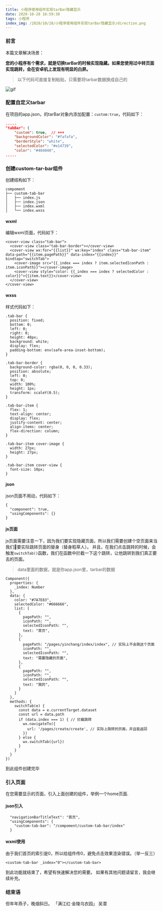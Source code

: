 ```yaml
---
title: 小程序使用组件实现tarBar隐藏显示
date: 2020-10-28 16:59:38
tags: 小程序
index_img: /2020/10/28/小程序使用组件实现tarBar隐藏显示/direction.png
---
```


### 前言

本篇文章解决场景：

**您的小程序有个需求，就是切换tarBar的时候实现隐藏。如果您使用过中转页面实现跳转，会在安卓机上发现有明显的白屏。**

> 以下代码可直接复制粘贴，只需要将tarbar数据换成自己的

![gif](./gif.gif)


### 配置自定义tarbar

在项目的app.json，的tarBar对象内添加配置：`custom:true`，代码如下：
```json
.....
"tabBar": {
    "custom": true,  // +++
    "backgroundColor": "#fafafa",
    "borderStyle": "white",
    "selectedColor": "#e14739",
    "color": "#404040",
.....
```

### 创建custom-tar-bar组件

创建结构如下：
```
compoment
├── custom-tab-bar
│   ├── index.js
│   ├── index.json
│   ├── index.wxml
│   └── index.wxss
```

#### wxml
编辑wxml页面，代码如下：
```
<cover-view class="tab-bar">
  <cover-view class="tab-bar-border"></cover-view>
  <cover-view wx:for="{{list}}" wx:key="index" class="tab-bar-item" data-path="{{item.pagePath}}" data-index="{{index}}" bindtap="switchTab">
    <cover-image src="{{_index === index ? item.selectedIconPath : item.iconPath}}"></cover-image>
    <cover-view style="color: {{_index === index ? selectedColor : color}}">{{item.text}}</cover-view>
  </cover-view>
</cover-view>
```

#### wxss
样式代码如下：

``` wxss
.tab-bar {
  position: fixed;
  bottom: 0;
  left: 0;
  right: 0;
  height: 48px;
  background: white;
  display: flex;
  padding-bottom: env(safe-area-inset-bottom);
}

.tab-bar-border {
  background-color: rgba(0, 0, 0, 0.33);
  position: absolute;
  left: 0;
  top: 0;
  width: 100%;
  height: 1px;
  transform: scaleY(0.5);
}

.tab-bar-item {
  flex: 1;
  text-align: center;
  display: flex;
  justify-content: center;
  align-items: center;
  flex-direction: column;
}

.tab-bar-item cover-image {
  width: 27px;
  height: 27px;
}

.tab-bar-item cover-view {
  font-size: 10px;
}
```

#### json
json页面不用动，代码如下：

```
{
  "component": true,
  "usingComponents": {}
}
```

#### js页面
js页面需要注意一下，因为我们要实现隐藏页面，所以我们需要创建个空页面来当我们要实际跳转页面的替身（替身稻草人）。
并且，在我们点击跳转的时候，会触发`switchTab()`函数，我们在函数中拦截一下这个跳转，让他跳转到我们真正要去的页面。

> data里面的数据，就是你app.json里，tarbar的数据

```
Component({
  properties: {
    _index: Number
  },
  data: {
    color: "#7A7E83",
    selectedColor: "#666666",
    list: [
      {
        pagePath: "",
        iconPath: "",
        selectedIconPath: "",
        text: "首页",
      },
      {
        pagePath: "/pages/yinchang/index/index", // 实际上不会跳这个页面
        iconPath: "",
        selectedIconPath: "",
        text: "需要隐藏的页面",
      },
      {
        pagePath: "",
        iconPath: "",
        selectedIconPath: "",
        text: "我的",
      }
    ]
  },
  methods: {
    switchTab(e) {
      const data = e.currentTarget.dataset
      const url = data.path
      if (data.index === 1) { // 拦截跳转
        wx.navigateTo({
          url: '/pages/create/create', // 实际上跳转的页面，并且能返回
        })
      } else {
        wx.switchTab({url})
      }
    }
  }
})

```

到此组件创建完毕

### 引入页面
在您需要显示的页面，引入上面创建的组件，举例一个home页面.

#### json引入

```
  "navigationBarTitleText": "首页",
  "usingComponents": {
    "custom-tab-bar": "/compoment/custom-tab-bar/index"
  }
```

#### wxml使用
由于我们首页的索引是0，所以给组件传0，避免点击效果渲染错误。（举一反三）
```
<custom-tab-bar _index="0"></custom-tab-bar>
```

到此功能就结束了，希望有快速解决您的需要。
如果有其他问题请留言，我会继续补充。

### 结束语
但年年燕子，晚烟斜日。
「满江红·金陵乌衣园」
吴潜